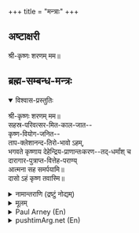+++
title = "मन्त्राः"
+++

## अष्टाक्षरी
श्री-कृष्णः शरणम् मम॥

## ब्रह्म-सम्बन्ध-मन्त्रः
<details open><summary>विश्वास-प्रस्तुतिः</summary>

श्री-कृष्णः शरणम् मम॥  
सहस्र-परिवत्सर-मित-काल-जात--  
कृष्ण-वियोग-जनित--  
ताप-क्लेशानन्द-तिरो-भावो ऽहम्,  
भगवते कृष्णाय देहेन्द्रिय-प्राणान्तःकरण--तद्-धर्मांश् च  
दारागार-पुत्राप्त-वित्तेह-पराण्य्  
आत्मना सह समर्पयामि॥  
दासो ऽहं कृष्ण तवास्मि॥
</details>

<details><summary>नामान्तराणि (द्रष्टुं नोद्यम्)</summary>

गद्यमन्त्रः|समर्पणगद्यः|आत्मनिवेदनमन्त्रः
</details>


<details><summary>मूलम्</summary>

श्री-कृष्णः शरणम् मम॥  
सहस्र-परिवत्सर-मित-काल-जात--  
कृष्ण-वियोग-जनित--  
ताप-क्लेशानन्द-तिरो-भावो ऽहम्,  
भगवते कृष्णाय देहेन्द्रिय-प्राणान्तःकरण--तद्-धर्मांश् च  
दारागार-पुत्राप्त-वित्तेह-पराण्य्  
आत्मना सह समर्पयामि॥  
दासो ऽहं कृष्ण तवास्मि॥
</details>


<details><summary>Paul Arney (En)</summary>

Om. The Lord Krishna is my refuge. For thousands of years and countless eons I have been lost in pain, grief, and sorrow caused by separation from Krishna. Together with my wife, home, children, elders, and all assets in this world and the next, I dedicate the functions of my body, senses, life, and soul to the Almighty, Lord Krishna. O Krishna, I am your servant.
</details>

<details><summary>pushtimArg.net (En)</summary>

For thousands of years have I been separated from my beloved Lord Krshna and that has robbed me not only of the pangs of separation, which a healthy soul, as a rule, ought to feel but also of the infinite joy that I had in his company. Here I lay down at his Lotus-Feet my body, sense organs, vital breath and my mind, together with their various functions. I also lay down my beloved, my house my progeny, my relatives and my wealth, together with my worldly as well as other-worldly belongings-not only these but even my very self. Henceforth, Oh Lord Krshna! I, your humble servant, am absolutely Yours
</details>
